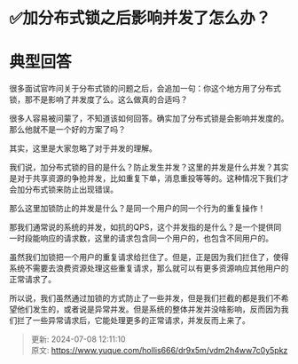 # ✅加分布式锁之后影响并发了怎么办？

# 典型回答


很多面试官咋问关于分布式锁的问题之后，会追加一句：你这个地方用了分布式锁，那不是影响了并发度了么。这么做真的合适吗？



很多人容易被问蒙了，不知道该如何回答。确实加了分布式锁是会影响并发度的。那么他就不是一个好的方案了吗？





其实，这里是大家忽略了对于并发的理解。



我们说，加分布式锁的目的是什么？防止发生并发？这里的并发是什么并发？其实是对于共享资源的争抢并发，比如重复下单，消息重投等等的。这种情况下我们才会加分布式锁来防止出现错误。



那么这里加锁防止的并发是什么？是同一个用户的同一个行为的重复操作！



那我们通常说的系统的并发，如抗的QPS，这个并发指的是什么？是一个提供同一时段能响应的请求数，这里的请求包含同一个用户的，也包含不同用户的。



虽然我们加锁把一个用户的重复请求给拦住了。但是，正是因为我们拦住了，使得系统不需要去浪费资源处理这些重复请求，那么就可以有更多资源响应其他用户的正常请求了。



所以说，我们虽然通过加锁的方式防止了一些并发，但是我们拦截的都是我们不希望他们发生的，或者说是异常并发。但是系统的整体并发并没啥影响，反而因为我们拦了一些异常请求后，它能处理更多的正常请求，并发反而上来了。



> 更新: 2024-07-08 12:11:10  
> 原文: <https://www.yuque.com/hollis666/dr9x5m/vdm2h4ww7c0y5pkz>